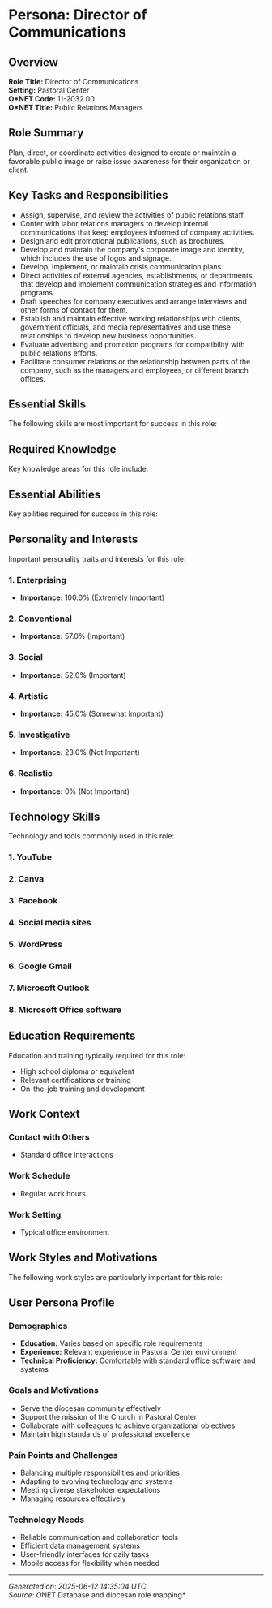 # Persona: Director of Communications

## Overview

**Role Title:** Director of Communications  
**Setting:** Pastoral Center  
**O*NET Code:** 11-2032.00  
**O*NET Title:** Public Relations Managers  

## Role Summary

Plan, direct, or coordinate activities designed to create or maintain a favorable public image or raise issue awareness for their organization or client.

## Key Tasks and Responsibilities

- Assign, supervise, and review the activities of public relations staff.
- Confer with labor relations managers to develop internal communications that keep employees informed of company activities.
- Design and edit promotional publications, such as brochures.
- Develop and maintain the company's corporate image and identity, which includes the use of logos and signage.
- Develop, implement, or maintain crisis communication plans.
- Direct activities of external agencies, establishments, or departments that develop and implement communication strategies and information programs.
- Draft speeches for company executives and arrange interviews and other forms of contact for them.
- Establish and maintain effective working relationships with clients, government officials, and media representatives and use these relationships to develop new business opportunities.
- Evaluate advertising and promotion programs for compatibility with public relations efforts.
- Facilitate consumer relations or the relationship between parts of the company, such as the managers and employees, or different branch offices.

## Essential Skills

The following skills are most important for success in this role:


## Required Knowledge

Key knowledge areas for this role include:


## Essential Abilities

Key abilities required for success in this role:


## Personality and Interests

Important personality traits and interests for this role:

### 1. Enterprising
- **Importance:** 100.0% (Extremely Important)
### 2. Conventional
- **Importance:** 57.0% (Important)
### 3. Social
- **Importance:** 52.0% (Important)
### 4. Artistic
- **Importance:** 45.0% (Somewhat Important)
### 5. Investigative
- **Importance:** 23.0% (Not Important)
### 6. Realistic
- **Importance:** 0% (Not Important)

## Technology Skills

Technology and tools commonly used in this role:

### 1. YouTube
### 2. Canva
### 3. Facebook
### 4. Social media sites
### 5. WordPress
### 6. Google Gmail
### 7. Microsoft Outlook
### 8. Microsoft Office software

## Education Requirements

Education and training typically required for this role:

- High school diploma or equivalent
- Relevant certifications or training
- On-the-job training and development

## Work Context

### Contact with Others
- Standard office interactions

### Work Schedule
- Regular work hours

### Work Setting
- Typical office environment

## Work Styles and Motivations

The following work styles are particularly important for this role:


## User Persona Profile

### Demographics
- **Education:** Varies based on specific role requirements
- **Experience:** Relevant experience in Pastoral Center environment
- **Technical Proficiency:** Comfortable with standard office software and systems

### Goals and Motivations
- Serve the diocesan community effectively
- Support the mission of the Church in Pastoral Center
- Collaborate with colleagues to achieve organizational objectives
- Maintain high standards of professional excellence

### Pain Points and Challenges
- Balancing multiple responsibilities and priorities
- Adapting to evolving technology and systems
- Meeting diverse stakeholder expectations
- Managing resources effectively

### Technology Needs
- Reliable communication and collaboration tools
- Efficient data management systems
- User-friendly interfaces for daily tasks
- Mobile access for flexibility when needed

---

*Generated on: 2025-06-12 14:35:04 UTC*  
*Source: O*NET Database and diocesan role mapping*